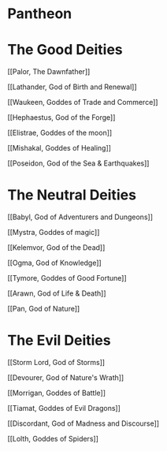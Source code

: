 # Pantheon

# The Good Deities

[[Palor, The Dawnfather]]

[[Lathander, God of Birth and Renewal]]

[[Waukeen, Goddes of Trade and Commerce]]

[[Hephaestus, God of the Forge]]

[[Elistrae, Goddes of the moon]]

[[Mishakal, Goddes of Healing]]

[[Poseidon, God of the Sea & Earthquakes]]

# The Neutral Deities

[[Babyl, God of Adventurers and Dungeons]]

[[Mystra, Goddes of magic]]

[[Kelemvor, God of the Dead]]

[[Ogma, God of Knowledge]]

[[Tymore, Goddes of Good Fortune]]

[[Arawn, God of Life & Death]]

[[Pan, God of Nature]]

# The Evil Deities

[[Storm Lord, God of Storms]]

[[Devourer, God of Nature's Wrath]]

[[Morrigan, Goddes of Battle]]

[[Tiamat, Goddes of Evil Dragons]]

[[Discordant, God of Madness and Discourse]]

[[Lolth, Goddes of Spiders]]
